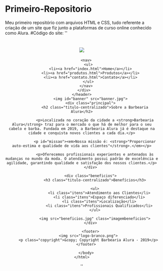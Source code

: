 # Primeiro-Repositorio
Meu primeiro repositório com arquivos HTML e CSS, tudo referente a criação de um site que fiz junto a plataformas de curso online conhecido como Alura.
#Código do site:
''
<!DOCTYPE html>
<html>
  <head>
    <meta charset="UTF-8">
    <title>Home - Barbearia Alura</title>
		<link rel="stylesheet" href="reset.css">
    <link rel="stylesheet" href="style-home.css">
    <link rel="stylesheet" href="produtos.css">
  </head>
  <body>
    <header>
      <div class="caixa">
        <h1><img src="logo.png"></h1>

        <nav>
          <ul>
            <li><a href="index.html">Home</a></li>
            <li><a href="produtos.html">Produtos</a></li>
            <li><a href="contato.html">Contato</a></li>
          </ul>
        </nav>
      </div>
    </header>
			<img id="banner" src="banner.jpg">
			<div class="principal">
				<h2 class="titulo-centralizado">Sobre a Barbearia Alura</h2>

				<p>Localizada no coração da cidade a <strong>Barbearia Alura</strong> traz para o mercado o que há de melhor para o seu cabelo e barba. Fundada em 2019, a Barbearia Alura já é destaque na cidade e conquista novos clientes a cada dia.</p>

				<p id="missao"><em>Nossa missão é: <strong>"Proporcionar auto-estima e qualidade de vida aos clientes"</strong>.</em></p>

				<p>Oferecemos profissionais experientes e antenados às mudanças no mundo da moda. O atendimento possui padrão de excelência e agilidade, garantindo qualidade e satisfação dos nossos clientes.</p>
			</div>

			<div class="beneficios">
				<h3 class="titulo-centralizado">Benefícios</h3>

				<ul>
					<li class="itens">Atendimento aos Clientes</li>
					<li class="itens">Espaço diferenciado</li>
					<li class="itens">Localização</li>
					<li class="itens">Profissionais Qualificados</li>
				</ul>

				<img src="beneficios.jpg" class="imagembeneficios">
			</div>

			<footer>
	      <img src="logo-branco.png">
	      <p class="copyright">&copy; Copyright Barbearia Alura - 2019</p>
	    </footer>

		</body>
	</html>
''
